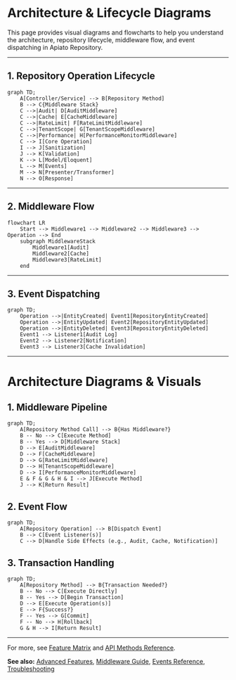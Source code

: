 # Architecture & Lifecycle Diagrams

This page provides visual diagrams and flowcharts to help you understand the architecture, repository lifecycle, middleware flow, and event dispatching in Apiato Repository.

---

## 1. Repository Operation Lifecycle

```mermaid
graph TD;
    A[Controller/Service] --> B[Repository Method]
    B --> C{Middleware Stack}
    C -->|Audit| D[AuditMiddleware]
    C -->|Cache| E[CacheMiddleware]
    C -->|RateLimit| F[RateLimitMiddleware]
    C -->|TenantScope| G[TenantScopeMiddleware]
    C -->|Performance| H[PerformanceMonitorMiddleware]
    C --> I[Core Operation]
    I --> J[Sanitization]
    J --> K[Validation]
    K --> L[Model/Eloquent]
    L --> M[Events]
    M --> N[Presenter/Transformer]
    N --> O[Response]
```

---

## 2. Middleware Flow

```mermaid
flowchart LR
    Start --> Middleware1 --> Middleware2 --> Middleware3 --> Operation --> End
    subgraph MiddlewareStack
        Middleware1[Audit]
        Middleware2[Cache]
        Middleware3[RateLimit]
    end
```

---

## 3. Event Dispatching

```mermaid
graph TD;
    Operation -->|EntityCreated| Event1[RepositoryEntityCreated]
    Operation -->|EntityUpdated| Event2[RepositoryEntityUpdated]
    Operation -->|EntityDeleted| Event3[RepositoryEntityDeleted]
    Event1 --> Listener1[Audit Log]
    Event2 --> Listener2[Notification]
    Event3 --> Listener3[Cache Invalidation]
```

---

# Architecture Diagrams & Visuals

## 1. Middleware Pipeline

```mermaid
graph TD;
    A[Repository Method Call] --> B{Has Middleware?}
    B -- No --> C[Execute Method]
    B -- Yes --> D[Middleware Stack]
    D --> E[AuditMiddleware]
    D --> F[CacheMiddleware]
    D --> G[RateLimitMiddleware]
    D --> H[TenantScopeMiddleware]
    D --> I[PerformanceMonitorMiddleware]
    E & F & G & H & I --> J[Execute Method]
    J --> K[Return Result]
```

## 2. Event Flow

```mermaid
graph TD;
    A[Repository Operation] --> B[Dispatch Event]
    B --> C[Event Listener(s)]
    C --> D[Handle Side Effects (e.g., Audit, Cache, Notification)]
```

## 3. Transaction Handling

```mermaid
graph TD;
    A[Repository Method] --> B{Transaction Needed?}
    B -- No --> C[Execute Directly]
    B -- Yes --> D[Begin Transaction]
    D --> E[Execute Operation(s)]
    E --> F{Success?}
    F -- Yes --> G[Commit]
    F -- No --> H[Rollback]
    G & H --> I[Return Result]
```

---

For more, see [Feature Matrix](feature-matrix.md) and [API Methods Reference](reference/api-methods.md).

**See also:** [Advanced Features](guides/advanced-features.md), [Middleware Guide](tutorials/middleware.md), [Events Reference](reference/events.md), [Troubleshooting](reference/troubleshooting.md)
